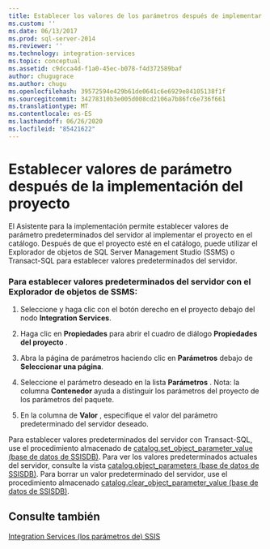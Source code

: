 ```yaml
---
title: Establecer los valores de los parámetros después de implementar el proyecto | Microsoft Docs
ms.custom: ''
ms.date: 06/13/2017
ms.prod: sql-server-2014
ms.reviewer: ''
ms.technology: integration-services
ms.topic: conceptual
ms.assetid: c9dcca4d-f1a0-45ec-b078-f4d372589baf
author: chugugrace
ms.author: chugu
ms.openlocfilehash: 39572594e429b61de0641c6e6929e84105138f1f
ms.sourcegitcommit: 34278310b3e005d008cd2106a7b86fc6e736f661
ms.translationtype: MT
ms.contentlocale: es-ES
ms.lasthandoff: 06/26/2020
ms.locfileid: "85421622"
---
```

# <a name="set-parameter-values-after-the-project-is-deployed"></a>Establecer valores de parámetro después de la implementación del proyecto
  El Asistente para la implementación permite establecer valores de parámetro predeterminados del servidor al implementar el proyecto en el catálogo. Después de que el proyecto esté en el catálogo, puede utilizar el Explorador de objetos de SQL Server Management Studio (SSMS) o Transact-SQL para establecer valores predeterminados del servidor.  
  
### <a name="to-set-server-defaults-with-ssms-object-explorer"></a>Para establecer valores predeterminados del servidor con el Explorador de objetos de SSMS:  
  
1.  Seleccione y haga clic con el botón derecho en el proyecto debajo del nodo **Integration Services**.  
  
2.  Haga clic en **Propiedades** para abrir el cuadro de diálogo **Propiedades del proyecto** .  
  
3.  Abra la página de parámetros haciendo clic en **Parámetros** debajo de **Seleccionar una página**.  
  
4.  Seleccione el parámetro deseado en la lista **Parámetros** . Nota: la columna **Contenedor** ayuda a distinguir los parámetros del proyecto de los parámetros del paquete.  
  
5.  En la columna de **Valor** , especifique el valor del parámetro predeterminado del servidor deseado.  
  
 Para establecer valores predeterminados del servidor con Transact-SQL, use el procedimiento almacenado de [catalog.set_object_parameter_value &#40;base de datos de SSISDB&#41;](/sql/integration-services/system-stored-procedures/catalog-set-object-parameter-value-ssisdb-database). Para ver los valores predeterminados actuales del servidor, consulte la vista [catalog.object_parameters &#40;base de datos de SSISDB&#41;](/sql/integration-services/system-views/catalog-object-parameters-ssisdb-database). Para borrar un valor predeterminado del servidor, use el procedimiento almacenado [catalog.clear_object_parameter_value &#40;base de datos de SSISDB&#41;](/sql/integration-services/system-stored-procedures/catalog-clear-object-parameter-value-ssisdb-database).  
  
## <a name="see-also"></a>Consulte también  
 [Integration Services &#40;los parámetros de&#41; SSIS](integration-services-ssis-package-and-project-parameters.md)  
  
  
